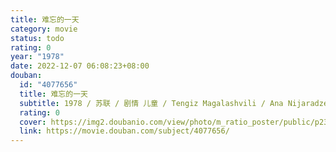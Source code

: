 ```yaml
---
title: 难忘的一天
category: movie
status: todo
rating: 0
year: "1978"
date: 2022-12-07 06:08:23+08:00
douban:
  id: "4077656"
  title: 难忘的一天
  subtitle: 1978 / 苏联 / 剧情 儿童 / Tengiz Magalashvili / Ana Nijaradze
  rating: 0
  cover: https://img2.doubanio.com/view/photo/m_ratio_poster/public/p2327897731.jpg
  link: https://movie.douban.com/subject/4077656/
---
```



